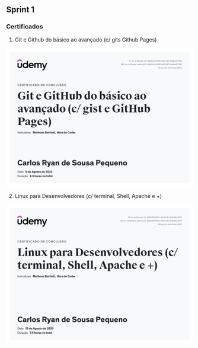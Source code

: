 ## Sprint 1

### Certificados

1. Git e Github do básico ao avançado (c/ gits Github Pages)

![Certificado do Git e Github](https://github.com/CarlosRyan07/Programa-Bolsas-CompassUOL/blob/main/img/Certificado_Git_e_Github.jpg)

2. Linux para Desenvolvedores (c/ terminal, Shell, Apache e +)

![Certificado de Linux](../img/Certificado_Linux.jpg)
